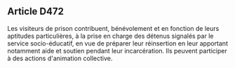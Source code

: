 Article D472
----
Les visiteurs de prison contribuent, bénévolement et en fonction de leurs
aptitudes particulières, à la prise en charge des détenus signalés par le
service socio-éducatif, en vue de préparer leur réinsertion en leur apportant
notamment aide et soutien pendant leur incarcération. Ils peuvent participer à
des actions d'animation collective.

